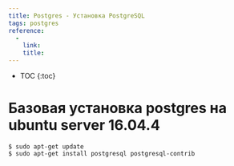 ```yaml
---
title: Postgres - Установка PostgreSQL
tags: postgres
reference:
  -
    link:
    title:
---
```


* TOC 
{:toc}

# Базовая установка postgres на ubuntu server 16.04.4

<pre><code class="shell">$ sudo apt-get update
$ sudo apt-get install postgresql postgresql-contrib
</code></pre>